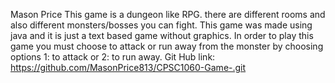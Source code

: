 Mason Price
This game is a dungeon like RPG. there are different rooms and also different monsters/bosses you can fight. This game was made using java and it is just a text based game without graphics. In order to play this game you must choose to attack or run away from the monster by choosing options 1: to attack or 2: to run away. 
Git Hub link: https://github.com/MasonPrice813/CPSC1060-Game-.git
